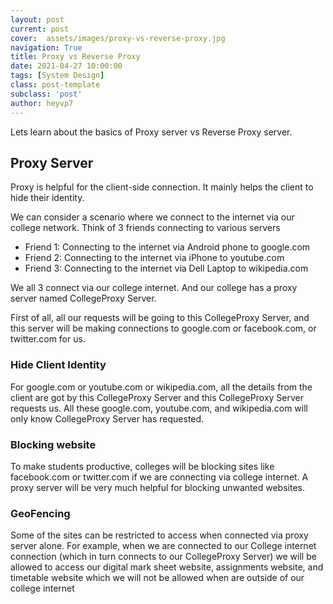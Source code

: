 ```yaml
---
layout: post
current: post
cover:  assets/images/proxy-vs-reverse-proxy.jpg
navigation: True
title: Proxy vs Reverse Proxy
date: 2021-04-27 10:00:00
tags: [System Design]
class: post-template
subclass: 'post'
author: heyvp7
---
```


Lets learn about the basics of Proxy server vs Reverse Proxy server. 

## Proxy Server 

Proxy is helpful for the client-side connection. It mainly helps the client to hide their identity. 

We can consider a scenario where we connect to the internet via our college network. Think of 3 friends connecting to various servers

- Friend 1: Connecting to the internet via Android phone to google.com 
- Friend 2: Connecting to the internet via iPhone to youtube.com 
- Friend 3: Connecting to the internet via Dell Laptop to wikipedia.com 

We all 3 connect via our college internet. And our college has a proxy server named CollegeProxy Server.

First of all, all our requests will be going to this CollegeProxy Server, and this server will be making connections to google.com or facebook.com, or twitter.com for us. 

### Hide Client Identity

For google.com or youtube.com or wikipedia.com, all the details from the client are got by this CollegeProxy Server and this CollegeProxy Server requests us. All these  google.com, youtube.com, and wikipedia.com  will only know CollegeProxy Server has requested.  

### Blocking website

To make students productive, colleges will be blocking sites like facebook.com or twitter.com if we are connecting via college internet. 
A proxy server will be very much helpful for blocking unwanted websites.

### GeoFencing

Some of the sites can be restricted to access when connected via proxy server alone. For example, when we are connected to our College internet connection (which in turn connects to our CollegeProxy Server)  we will be allowed to access our digital mark sheet website, assignments website, and timetable website which we will not be allowed when are outside of our college internet
